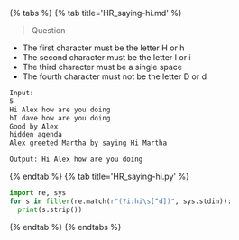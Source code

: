 {% tabs %}
{% tab title='HR_saying-hi.md' %}

> Question

* The first character must be the letter H or h
* The second character must be the letter I or i
* The third character must be a single space
* The fourth character must not be the letter D or d

```txt
Input:
5
Hi Alex how are you doing
hI dave how are you doing
Good by Alex
hidden agenda
Alex greeted Martha by saying Hi Martha

Output: Hi Alex how are you doing
```

{% endtab %}
{% tab title='HR_saying-hi.py' %}

```py
import re, sys
for s in filter(re.match(r"(?i:hi\s[^d])", sys.stdin)):
  print(s.strip())
```

{% endtab %}
{% endtabs %}
